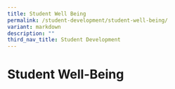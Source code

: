 ```yaml
---
title: Student Well Being
permalink: /student-development/student-well-being/
variant: markdown
description: ""
third_nav_title: Student Development
---
```

Student Well-Being
===============================
